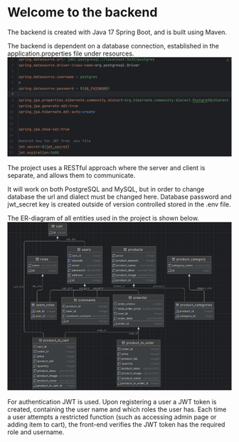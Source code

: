 # Welcome to the backend

The backend is created with Java 17 Spring Boot, and is built using Maven.

The backend is dependent on a database connection, established in the application.properties file under resources.
![img_1.png](img_1.png)

The project uses a RESTful approach where the server and client is separate, and allows them to communicate.

It will work on both PostgreSQL and MySQL, but in order to change database the url and dialect must be changed here.
 Database password and jwt_secret key is created outside of version controlled stored in the .env file.

The ER-diagram of all entities used in the project is shown below.
![img_2.png](img_2.png)

For authentication JWT is used. Upon registering a user a JWT token is created, containing the user name and which roles the user has.
Each time a user attempts a restricted function (such as accessing admin page or adding item to cart), the front-end verifies the JWT token has the required role and username.
